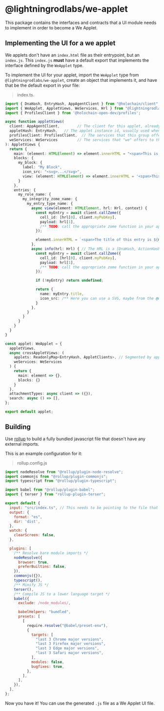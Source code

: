 # @lightningrodlabs/we-applet

This package contains the interfaces and contracts that a UI module needs to implement in order to become a We Applet.

## Implementing the UI for a we applet

We applets don't have an `index.html` file as their entrypoint, but an `index.js`. This `index.js` **must** have a default export that implements the interface defined by the `WeApplet` type.

To implement the UI for your applet, import the `WeApplet` type from `@lightningrodlabs/we-applet`, create an object that implements it, and have that be the default export in your file:

> index.ts.

```ts
import { DnaHash, EntryHash, AppAgentClient } from "@holochain/client";
import { WeApplet, AppletViews, WeServices, Hrl } from "@lightningrodlabs/we-applet";
import { ProfilesClient } from '@holochain-open-dev/profiles';

async function appletViews(
  client: AppAgentClient,        // The client for this applet, already set up
  appletHash: EntryHash,   // The applet instance id, usually used when opening views
  profilesClient: ProfilesClient,  // The services that this group offers, like the group's profile or the ProfilesClient for the agents
  weServices: WeServices         // The services that "we" offers to this applet, to enable attachments, open views, search...
): AppletViews {
  return {
    main: (element: HTMLElement) => element.innerHTML = "<span>This is the main view for this applet, which is going to be opened when the user clicks on the applet's icon</span>",
    blocks: {
      my_block: {
        label: "My Block",
        icon_src: "<svg>...</svg>",
        view: (element: HTMLElement) => element.innerHTML = '<span>This is a block view for this applet, which can be opened from the main view</span>'
      }
    },
    entries: {
      my_role_name: {
        my_integrity_zome_name: {
          my_entry_type_name: {
            async view(element: HTMLElement, hrl: Hrl, context) {
              const myEntry = await client.callZome({
                cell_id: [hrl[0], client.myPubKey],
                payload: hrl[1],
                /** TODO: call the appropriate zome function in your app */
              });

              element.innerHTML = `<span>The title of this entry is ${myEntry.title}</span>`
            },
            async info(hrl: Hrl) { // The HRL is a [DnaHash, ActionHash | EntryHash] pair, identifying the entry to retrieve
              const myEntry = await client.callZome({
                cell_id: [hrl[0], client.myPubKey],
                payload: hrl[1],
                /** TODO: call the appropriate zome function in your app */
              });

              if (!myEntry) return undefined;

              return {
                name: myEntry.title,
                icon_src: /** Here you can use a SVG, maybe from the @mdi/js package */
              }
            },
          }
        }
      }
    }
  }
}

const applet: WeApplet = {
  appletViews,
  async crossAppletViews: (
    applets: ReadonlyMap<EntryHash, AppletClients>, // Segmented by applet ID
    weServices: WeServices
  ) {
    return {
      main: element => {},
      blocks: {}
    }
  },
  attachmentTypes: async client => ({}),
  search: async () => [],
};

export default applet;
```

## Building

Use [rollup](https://rollupjs.org/guide/en/) to build a fully bundled javascript file that doesn't have any external imports.

This is an example configuration for it:

> rollup.config.js

```js
import nodeResolve from "@rollup/plugin-node-resolve";
import commonjs from "@rollup/plugin-commonjs";
import typescript from "@rollup/plugin-typescript";

import babel from "@rollup/plugin-babel";
import { terser } from "rollup-plugin-terser";

export default {
  input: "src/index.ts", // This needs to be pointing to the file that has the `WeApplet` default export
  output: {
    format: "es",
    dir: 'dist',
  },
  watch: {
    clearScreen: false,
  },

  plugins: [
    /** Resolve bare module imports */
    nodeResolve({
      browser: true,
      preferBuiltins: false,
    }),
    commonjs({}),
    typescript(),
    /** Minify JS */
    terser(),
    /** Compile JS to a lower language target */
    babel({
      exclude: /node_modules/,

      babelHelpers: "bundled",
      presets: [
        [
          require.resolve("@babel/preset-env"),
          {
            targets: [
              "last 3 Chrome major versions",
              "last 3 Firefox major versions",
              "last 3 Edge major versions",
              "last 3 Safari major versions",
            ],
            modules: false,
            bugfixes: true,
          },
        ],
      ],
    }),
  ],
};
```

Now you have it! You can use the generated `.js` file as a We Applet UI file.
